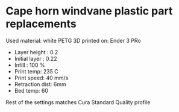 # Cape horn windvane plastic part replacements

Used material: white PETG
3D printed on: Ender 3 PRo

 - Layer height : 0.2
 - Initial layer : 0.22
 - Infill : 100 %
 - Print temp: 235 C
 - Print speed: 40 mm/s
 - Retraction dist: 6mm
 - Bed temp: 60

Rest of the settings matches Cura Standard Quality profile
